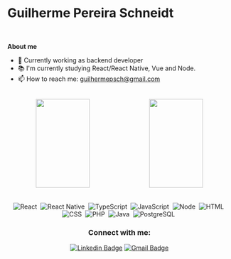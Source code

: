 <h1 >Guilherme Pereira Schneidt</h1><br />

**About me**

- 💼  Currently working as backend developer<br />
- 📚  I'm currently studying React/React Native, Vue and Node.<br />
- 📫  How to reach me: guilhermepsch@gmail.com <br/><br />

<div align='center'> 
   <img width="49%" height="200em" src="https://github-readme-stats.vercel.app/api?username=guilhermepsch&show_icons=true&theme=radical&include_all_commits=true&count_private=true"/>&nbsp;
   <img width="49%" height="200em" src="https://github-readme-stats.vercel.app/api/top-langs/?username=guilhermepsch&layout=compact&langs_count=16&theme=radical"/>
</div>

<br />
<div align='center'>
  
 ![React](https://img.shields.io/badge/React-20232A?style=for-the-badge&logo=react&logoColor=61DAFB)&nbsp;
 ![React Native](https://img.shields.io/badge/React_Native-20232A?style=for-the-badge&logo=react&logoColor=61DAFB)&nbsp;
 ![TypeScript](https://img.shields.io/badge/TypeScript-007ACC?style=for-the-badge&logo=typescript&logoColor=white)&nbsp;
 ![JavaScript](https://img.shields.io/badge/JavaScript-F7DF1E?style=for-the-badge&logo=JavaScript&logoColor=white)&nbsp;
 ![Node](https://img.shields.io/badge/Node.js-43853D?style=for-the-badge&logo=node.js&logoColor=white)&nbsp;
 ![HTML](https://img.shields.io/badge/HTML5-E34F26?style=for-the-badge&logo=html5&logoColor=white)&nbsp;
 ![CSS](https://img.shields.io/badge/CSS3-1572B6?style=for-the-badge&logo=css3&logoColor=white)&nbsp;
 ![PHP](https://img.shields.io/badge/PHP-777BB4?style=for-the-badge&logo=php&logoColor=white)&nbsp;
 ![Java](https://img.shields.io/badge/Java-ED8B00?style=for-the-badge&logo=java&logoColor=white)&nbsp;
 ![PostgreSQL](https://img.shields.io/badge/PostgreSQL-316192?style=for-the-badge&logo=postgresql&logoColor=white)&nbsp;
   
   <h3 align="center">Connect with me:</h3>
   
 [![Linkedin Badge](https://img.shields.io/badge/-Guilherme%20Pereira%20Schneidt-blue?style=for-the-badge&logo=Linkedin&logoColor=white&link=https://www.linkedin.com/in/guilherme-pereira-schneidt-3121a8174/)](https://www.linkedin.com/in/guilherme-pereira-schneidt-3121a8174/) 
[![Gmail Badge](https://img.shields.io/badge/-guilhermepsch@gmail.com-c14438?style=for-the-badge&logo=Gmail&logoColor=white&link=mailto:guilhermepsch@gmail.com)](mailto:guilhermepsch@gmail.com) 
   
  
</div>
